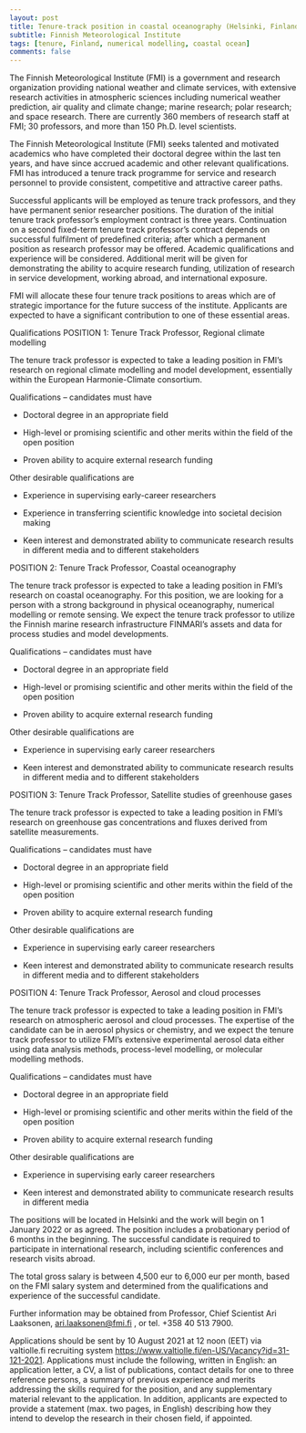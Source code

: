 ```yaml
---
layout: post
title: Tenure-track position in coastal oceanography (Helsinki, Finland)
subtitle: Finnish Meteorological Institute 
tags: [tenure, Finland, numerical modelling, coastal ocean]
comments: false
---
```


The Finnish Meteorological Institute (FMI) is a government and research organization providing national weather and climate services, with extensive research activities in atmospheric sciences including numerical weather prediction, air quality and climate change; marine research; polar research; and space research. There are currently 360 members of research staff at FMI; 30 professors, and more than 150 Ph.D. level scientists.

 

The Finnish Meteorological Institute (FMI) seeks talented and motivated academics who have completed their doctoral degree within the last ten years, and have since accrued academic and other relevant qualifications. FMI has introduced a tenure track programme for service and research personnel to provide consistent, competitive and attractive career paths.

Successful applicants will be employed as tenure track professors, and they have permanent senior researcher positions. The duration of the initial tenure track professor’s employment contract is three years. Continuation on a second fixed-term tenure track professor’s contract depends on successful fulfilment of predefined criteria; after which a permanent position as research professor may be offered. Academic qualifications and experience will be considered. Additional merit will be given for demonstrating the ability to acquire research funding, utilization of research in service development, working abroad, and international exposure.

 

FMI will allocate these four tenure track positions to areas which are of strategic importance for the future success of the institute. Applicants are expected to have a significant contribution to one of these essential areas.

 

Qualifications POSITION 1: Tenure Track Professor, Regional climate modelling

The tenure track professor is expected to take a leading position in FMI’s research on regional climate modelling and model development, essentially within the European Harmonie-Climate consortium.

Qualifications – candidates must have

- Doctoral degree in an appropriate field

- High-level or promising scientific and other merits within the field of the open position

- Proven ability to acquire external research funding

 

Other desirable qualifications are

- Experience in supervising early-career researchers

- Experience in transferring scientific knowledge into societal decision making

- Keen interest and demonstrated ability to communicate research results in different media and to different stakeholders

 

POSITION 2: Tenure Track Professor, Coastal oceanography

The tenure track professor is expected to take a leading position in FMI’s research on coastal oceanography. For this position, we are looking for a person with a strong background in physical oceanography, numerical modelling or remote sensing. We expect the tenure track professor to utilize the Finnish marine research infrastructure FINMARI’s assets and data for process studies and model developments.

Qualifications – candidates must have

- Doctoral degree in an appropriate field

- High-level or promising scientific and other merits within the field of the open position

- Proven ability to acquire external research funding

 

Other desirable qualifications are

- Experience in supervising early career researchers

- Keen interest and demonstrated ability to communicate research results in different media and to different stakeholders

 

POSITION 3: Tenure Track Professor, Satellite studies of greenhouse gases

The tenure track professor is expected to take a leading position in FMI’s research on greenhouse gas concentrations and fluxes derived from satellite measurements.

Qualifications – candidates must have

- Doctoral degree in an appropriate field

- High-level or promising scientific and other merits within the field of the open position

- Proven ability to acquire external research funding

 

Other desirable qualifications are

- Experience in supervising early career researchers

- Keen interest and demonstrated ability to communicate research results in different media and to different stakeholders

 

POSITION 4: Tenure Track Professor, Aerosol and cloud processes

The tenure track professor is expected to take a leading position in FMI’s research on atmospheric aerosol and cloud processes. The expertise of the candidate can be in aerosol physics or chemistry, and we expect the tenure track professor to utilize FMI’s extensive experimental aerosol data either using data analysis methods, process-level modelling, or molecular modelling methods.

Qualifications – candidates must have

- Doctoral degree in an appropriate field

- High-level or promising scientific and other merits within the field of the open position

- Proven ability to acquire external research funding

 

Other desirable qualifications are

- Experience in supervising early career researchers

- Keen interest and demonstrated ability to communicate research results in different media

 

The positions will be located in Helsinki and the work will begin on 1 January 2022 or as agreed. The position includes a probationary period of 6 months in the beginning. The successful candidate is required to participate in international research, including scientific conferences and research visits abroad.

 

The total gross salary is between 4,500 eur to 6,000 eur per month, based on the FMI salary system and determined from the qualifications and experience of the successful candidate.

 

Further information may be obtained from Professor, Chief Scientist Ari Laaksonen, ari.laaksonen@fmi.fi , or tel. +358 40 513 7900.

 

Applications should be sent by 10 August 2021 at 12 noon (EET) via valtiolle.fi recruiting system https://www.valtiolle.fi/en-US/Vacancy?id=31-121-2021. Applications must include the following, written in English: an application letter, a CV, a list of publications, contact details for one to three reference persons, a summary of previous experience and merits addressing the skills required for the position, and any supplementary material relevant to the application. In addition, applicants are expected to provide a statement (max. two pages, in English) describing how they intend to develop the research in their chosen field, if appointed. 
